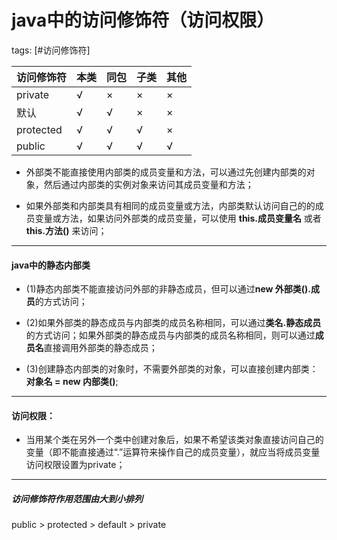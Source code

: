 # java中的访问修饰符（访问权限）

tags: [#访问修饰符]

|访问修饰符 | 本类 | 同包 |子类 | 其他|
|------|------|------|------|------|
|private | √ | × | × | × |
|默认    | √ | √ | × | × |
|protected|√ | √ | √ | ×|
|public  | √ | √ | √ | √|

- 外部类不能直接使用内部类的成员变量和方法，可以通过先创建内部类的对象，然后通过内部类的实例对象来访问其成员变量和方法；

- 如果外部类和内部类具有相同的成员变量或方法，内部类默认访问自己的的成员变量或方法，如果访问外部类的成员变量，可以使用 **this.成员变量名** 或者 **this.方法()** 来访问；

---

#### java中的静态内部类

- (1)静态内部类不能直接访问外部的非静态成员，但可以通过**new 外部类().成员**的方式访问；

- (2)如果外部类的静态成员与内部类的成员名称相同，可以通过**类名.静态成员**的方式访问；如果外部类的静态成员与内部类的成员名称相同，则可以通过**成员名**直接调用外部类的静态成员；

- (3)创建静态内部类的对象时，不需要外部类的对象，可以直接创建内部类：**对象名 = new 内部类()**;

---

#### 访问权限：

- 当用某个类在另外一个类中创建对象后，如果不希望该类对象直接访问自己的变量（即不能直接通过“.”运算符来操作自己的成员变量），就应当将成员变量访问权限设置为private；

---

##### 访问修饰符作用范围由大到小排列

public > protected > default > private